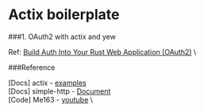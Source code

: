 # Actix boilerplate

###1. OAuth2 with actix and yew

Ref: [Build Auth Into Your Rust Web Application (OAuth2)](https://www.youtube.com/watch?v=S8Usi3zsLIs&ab_channel=CodetotheMoon) \

###Reference

[Docs] actix - [examples](https://github.com/actix/examples) \
[Docs] simple-http - [Document](https://actix.rs/docs/getting-started/) \
[Code] Me163 - [youtube](https://github.com/Me163/youtube) \